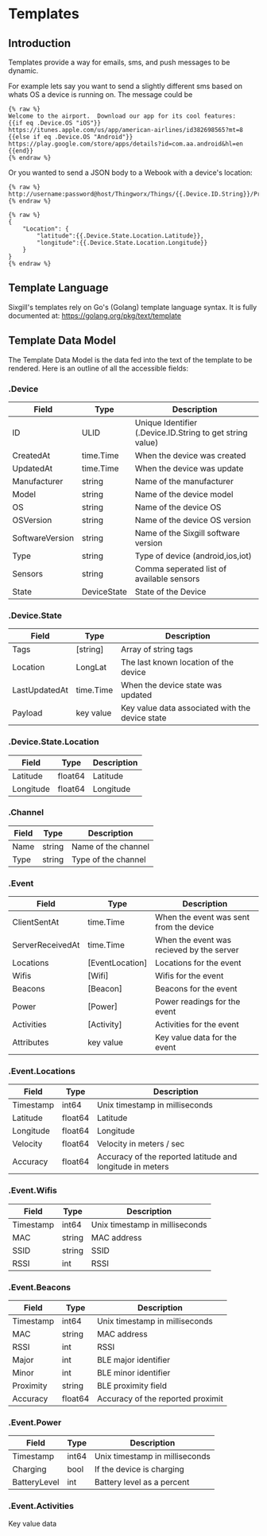 # Templates

## Introduction

Templates provide a way for emails, sms, and push messages to be dynamic.  

For example lets say you want to send a slightly different sms based on whats OS a device is running on.  The message could be

```
{% raw %}
Welcome to the airport.  Download our app for its cool features:
{{if eq .Device.OS "iOS"}}
https://itunes.apple.com/us/app/american-airlines/id382698565?mt=8
{{else if eq .Device.OS "Android"}}
https://play.google.com/store/apps/details?id=com.aa.android&hl=en
{{end}}
{% endraw %}
```

Or you wanted to send a JSON body to a Webook with a device's location:

```
{% raw %}
http://username:password@host/Thingworx/Things/{{.Device.ID.String}}/Properties/Location
{% endraw %}
```

```
{% raw %}
{
    "Location": {
        "latitude":{{.Device.State.Location.Latitude}},
        "longitude":{{.Device.State.Location.Longitude}}
    }
}
{% endraw %}
```

## Template Language

Sixgill's templates rely on Go's (Golang) template language syntax.  It is fully documented at: https://golang.org/pkg/text/template

## Template Data Model

The Template Data Model is the data fed into the text of the template to be rendered.  Here is an outline of all the accessible fields:

### .Device

Field|Type|Description
-|-|-
ID | ULID | Unique Identifier (.Device.ID.String to get string value)
CreatedAt | time.Time | When the device was created
UpdatedAt | time.Time | When the device was update
Manufacturer | string | Name of the manufacturer
Model | string | Name of the device model
OS | string | Name of the device OS
OSVersion | string | Name of the device OS version
SoftwareVersion | string | Name of the Sixgill software version
Type | string | Type of device (android,ios,iot)
Sensors | string | Comma seperated list of available sensors
State | DeviceState | State of the Device

### .Device.State

Field|Type|Description
-|-|-
Tags | [string] | Array of string tags
Location | LongLat | The last known location of the device
LastUpdatedAt | time.Time | When the device state was updated
Payload | key value | Key value data associated with the device state

### .Device.State.Location

Field|Type|Description
-|-|-
Latitude | float64 | Latitude
Longitude | float64 | Longitude

### .Channel

Field|Type|Description
-|-|-
Name | string | Name of the channel
Type | string | Type of the channel

### .Event

Field|Type|Description
-|-|-
ClientSentAt | time.Time | When the event was sent from the device
ServerReceivedAt | time.Time | When the event was recieved by the server
Locations | [EventLocation] | Locations for the event
Wifis | [Wifi] | Wifis for the event
Beacons | [Beacon] | Beacons for the event
Power | [Power] | Power readings for the event
Activities | [Activity] | Activities for the event
Attributes | key value | Key value data for the event

### .Event.Locations

Field|Type|Description
-|-|-
Timestamp | int64 | Unix timestamp in milliseconds
Latitude | float64 | Latitude
Longitude | float64 | Longitude
Velocity | float64 | Velocity in meters / sec
Accuracy | float64 | Accuracy of the reported latitude and longitude in meters

### .Event.Wifis

Field|Type|Description
-|-|-
Timestamp | int64 | Unix timestamp in milliseconds
MAC | string | MAC address
SSID | string | SSID
RSSI | int | RSSI

### .Event.Beacons

Field|Type|Description
-|-|-
Timestamp | int64 | Unix timestamp in milliseconds
MAC | string | MAC address
RSSI | int | RSSI
Major | int | BLE major identifier
Minor | int | BLE minor identifier
Proximity | string | BLE proximity field
Accuracy | float64 | Accuracy of the reported proximit

### .Event.Power

Field|Type|Description
-|-|-
Timestamp | int64 | Unix timestamp in milliseconds
Charging | bool | If the device is charging
BatteryLevel | int | Battery level as a percent

### .Event.Activities

Key value data